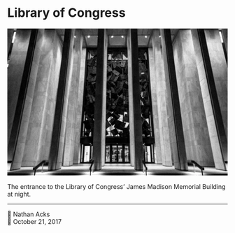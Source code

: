 # Library of Congress

![A black-and-white photograph of the Library of Congress annex at night](assets/0766be16b14893f8fac2b8e67ac1403f.webp)

The entrance to the Library of Congress’ James Madison Memorial Building at night.

- - - -

👤 Nathan Acks  
📅 October 21, 2017
